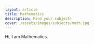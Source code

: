 ```yaml
---
layout: article
title: Mathematics
description: Find your subject!
cover: /assets/images/subjects/math.jpg
---
```


Hi, I am Mathematics.
